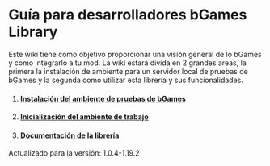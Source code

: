 # Guía para desarrolladores bGames Library

Este wiki tiene como objetivo proporcionar una visión general de lo bGames y como integrarlo a tu mod. La wiki estará divida en 2 grandes areas, la primera la instalación de ambiente para un servidor local de pruebas de bGames y la segunda como utilizar esta librería y sus funcionalidades.

1. #### [Instalación del ambiente de pruebas de bGames](https://github.com/Gsimken/BGames-Minecraft-Library/wiki/1.-Installation-of-bGames-testing-environment)
2. #### [Inicialización del ambiente de trabajo](https://github.com/Gsimken/BGames-Minecraft-Library/wiki/2.-Initializing-the-work-environment) 
3. #### [Documentación de la librería](https://github.com/Gsimken/BGames-Minecraft-Library/wiki/3.-Library-documentation)

Actualizado para la versión: 1.0.4-1.19.2 